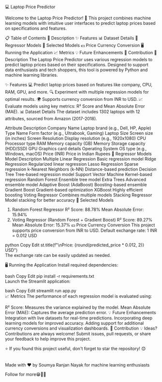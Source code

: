 💻 Laptop Price Predictor


Welcome to the Laptop Price Predictor! 🎉
This project combines machine learning models with intuitive user interfaces to predict laptop prices based on specifications and features.

📋 Table of Contents
📄 Description
✨ Features
📊 Dataset Details
🤖 Regressor Models
🌟 Selected Models
💵 Price Currency Conversion
🖥️ Running the Application
📈 Metrics
💡 Future Enhancements
🌟 Contribution
📄 Description
The Laptop Price Predictor uses various regression models to predict laptop prices based on their specifications. Designed to support data enthusiasts and tech shoppers, this tool is powered by Python and machine learning libraries.

✨ Features
💻 Predict laptop prices based on features like company, CPU, RAM, GPU, and more.
🔍 Experiment with multiple regression models for optimal results.
🌍 Supports currency conversion from INR to USD.
📈 Evaluate models using key metrics: R² Score and Mean Absolute Error (MAE).
📊 Dataset Details
The dataset includes 1302 laptops with 12 attributes, sourced from Amazon (2017-2018).

Attribute	Description
Company Name	Laptop brand (e.g., Dell, HP, Apple)
Type Name	Form factor (e.g., Ultrabook, Gaming)
Laptop Size	Screen size (in inches)
Screen Resolution	Display resolution (e.g., 1920x1080)
CPU	Processor type
RAM	Memory capacity (GB)
Memory	Storage capacity (HDD/SSD)
GPU	Graphics card details
Operating System	OS type (e.g., Windows, macOS)
Price (INR)	Price in Indian Rupees
🤖 Regressor Models
Model	Description
Multiple Linear Regression	Basic regression model
Ridge Regression	Regularized linear regression
Lasso Regression	Sparse regression
k-Nearest Neighbors (k-NN)	Distance-based prediction
Decision Tree	Tree-based regression model
Support Vector Machine	Kernel-based regression
Random Forest	Ensemble tree model
Extra Trees	Advanced ensemble model
Adaptive Boost (AdaBoost)	Boosting-based ensemble
Gradient Boost	Gradient-based optimization
XGBoost	Highly efficient boosting
Voting Regressor	Combines multiple models
Stacking Regressor	Model stacking for better accuracy
🌟 Selected Models
1. Random Forest Regressor
R² Score: 88.78%
Mean Absolute Error: 15.94%
2. Voting Regressor (Random Forest + Gradient Boost)
R² Score: 89.27%
Mean Absolute Error: 15.37%
💵 Price Currency Conversion
This project supports price conversion from INR to USD.
Default exchange rate: 1 INR = 0.012 USD

python
Copy
Edit
st.title(f"\nPrice: {round(predicted_price * 0.012, 2)} USD")  
The exchange rate can be easily updated as needed.

🖥️ Running the Application
Install required dependencies:

bash
Copy
Edit
pip install -r requirements.txt  
Launch the Streamlit application:

bash
Copy
Edit
streamlit run app.py  
📈 Metrics
The performance of each regression model is evaluated using:

R² Score: Measures the variance explained by the model.
Mean Absolute Error (MAE): Captures the average prediction error.
💡 Future Enhancements
Integration with live datasets for real-time predictions.
Incorporating deep learning models for improved accuracy.
Adding support for additional currency conversions and visualization dashboards.
🌟 Contribution
💡 Ideas? Contributions are always welcome! Submit issues, pull requests, or share your feedback to help improve this project.

⭐ If you found this project useful, don't forget to star the repository! 😊

<br />
Made with ❤️ by Soumya Ranjan Nayak for machine learning enthusiasts

Follow for more😁✌🏻